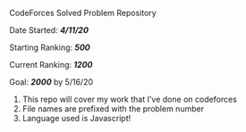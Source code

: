 CodeForces Solved Problem Repository

Date Started: ***4/11/20***

Starting Ranking: ***500***

Current Ranking: ***1200***

Goal: ***2000*** by 5/16/20

1. This repo will cover my work that I've done on codeforces
2. File names are prefixed with the problem number
3. Language used is Javascript!
